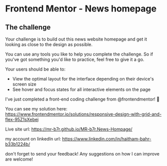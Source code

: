 # Frontend Mentor - News homepage

## The challenge

Your challenge is to build out this news website homepage and get it looking as close to the design as possible.

You can use any tools you like to help you complete the challenge. So if you've got something you'd like to practice, feel free to give it a go.

Your users should be able to:

- View the optimal layout for the interface depending on their device's screen size
- See hover and focus states for all interactive elements on the page

I've just completed a front-end coding challenge from @frontendmentor! 🎉

You can see my solution here: https://www.frontendmentor.io/solutions/responsive-design-with-grid-and-flex-95Z1sXebej

Live site url: https://mr-b7r.github.io/MR-b7r.News-Hompage/

my account on linkedIn url: https://www.linkedin.com/in/haitham-bahr-b33b1224b/

don't forget to send your feedback! Any suggestions on how I can improve are welcome!

